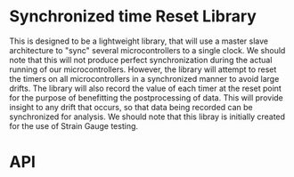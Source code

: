 # Synchronized time Reset Library

This is designed to be a lightweight library, that will use a master slave architecture to "sync" several microcontrollers to a single clock. We should note that this will not produce perfect synchronization during the actual running of our microcontrollers. However, the library will attempt to reset the timers on all microcontrollers in a synchronized manner to avoid large drifts. The library will also record the value of each timer at the reset point for the purpose of benefitting the postprocessing of data. This will provide insight to any drift that occurs, so that data being recorded can be synchronized for analysis. We should note that this libray is initially created for the use of Strain Gauge testing.

# API

